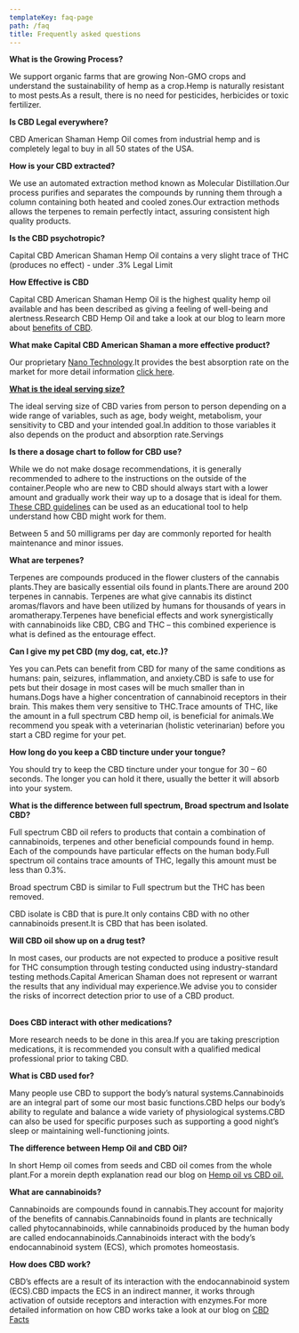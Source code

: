 ```yaml
---
templateKey: faq-page
path: /faq
title: Frequently asked questions
---
```



**What is the Growing Process?**

We support organic farms that are growing Non-GMO crops and understand the sustainability of hemp as a crop.Hemp is naturally resistant to most pests.As a result, there is no need for pesticides, herbicides or toxic fertilizer.

**Is CBD Legal everywhere?**

CBD American Shaman Hemp Oil comes from industrial hemp and is completely legal to buy in all 50 states of the USA.

**How is your CBD extracted?**

We use an automated extraction method known as Molecular Distillation.Our process purifies and separates the compounds by running them through a column containing both heated and cooled zones.Our extraction methods allows the terpenes to remain perfectly intact, assuring consistent high quality products.

**Is the CBD psychotropic?**

Capital CBD American Shaman Hemp Oil contains a very slight trace of THC (produces no effect) - under .3% Legal Limit

**How Effective is CBD**

Capital CBD American Shaman Hemp Oil is the highest quality hemp oil available and has been described as giving a feeling of well-being and alertness.Research CBD Hemp Oil and take a look at our blog to learn more about [benefits of CBD](/blog).

**What make Capital CBD American Shaman a more effective product?**

Our proprietary [Nano Technology](Revised/Nanotechnology.docx).It provides the best absorption rate on the market for more detail information [click here](Revised/Nanotechnology.docx).

**[What is the ideal serving size?](https://wholeorganix.com/education/)**

The ideal serving size of CBD varies from person to person depending on a wide range of variables, such as age, body weight, metabolism, your sensitivity to CBD and your intended goal.In addition to those variables it also depends on the product and absorption rate.Servings

**Is there a dosage chart to follow for CBD use?**

While we do not make dosage recommendations, it is generally recommended to adhere to the instructions on the outside of the container.People who are new to CBD should always start with a lower amount and gradually work their way up to a dosage that is ideal for them. [These CBD guidelines](CBD%20Dosage.docx) can be used as an educational tool to help understand how CBD might work for them.

Between 5 and 50 milligrams per day are commonly reported for health maintenance and minor issues.

**What are terpenes?** 

Terpenes are compounds produced in the flower clusters of the cannabis plants.They are basically essential oils found in plants.There are around 200 terpenes in cannabis. Terpenes are what give cannabis its distinct aromas/flavors and have been utilized by humans for thousands of years in aromatherapy.Terpenes have beneficial effects and work synergistically with cannabinoids like CBD, CBG and THC – this combined experience is what is defined as the entourage effect.

**Can I give my pet CBD (my dog, cat, etc.)?**

Yes you can.Pets can benefit from CBD for many of the same conditions as humans: pain, seizures, inflammation, and anxiety.CBD is safe to use for pets but their dosage in most cases will be much smaller than in humans.Dogs have a higher concentration of cannabinoid receptors in their brain. This makes them very sensitive to THC.Trace amounts of THC, like the amount in a full spectrum CBD hemp oil, is beneficial for animals.We recommend you speak with a veterinarian (holistic veterinarian) before you start a CBD regime for your pet.

**How long do you keep a CBD tincture under your tongue?**

You should try to keep the CBD tincture under your tongue for 30 – 60 seconds. The longer you can hold it there, usually the better it will absorb into your system.

**What is the difference between full spectrum, Broad spectrum and Isolate CBD?**

Full spectrum CBD oil refers to products that contain a combination of cannabinoids, terpenes and other beneficial compounds found in hemp. Each of the compounds have particular effects on the human body.Full spectrum oil contains trace amounts of THC, legally this amount must be less than 0.3%.

Broad spectrum CBD is similar to Full spectrum but the THC has been removed. 

CBD isolate is CBD that is pure.It only contains CBD with no other cannabinoids present.It is CBD that has been isolated.

**Will CBD oil show up on a drug test? [](https://wholeorganix.com/education/)**

In most cases, our products are not expected to produce a positive result for THC consumption through testing conducted using industry-standard testing methods.Capital American Shaman does not represent or warrant the results that any individual may experience.We advise you to consider the risks of incorrect detection prior to use of a CBD product.

\
**Does CBD interact with other medications? [](https://wholeorganix.com/education/)**

More research needs to be done in this area.If you are taking prescription medications, it is recommended you consult with a qualified medical professional prior to taking CBD. 

**What is CBD used for?**

Many people use CBD to support the body’s natural systems.Cannabinoids are an integral part of some our most basic functions.CBD helps our body’s ability to regulate and balance a wide variety of physiological systems.CBD can also be used for specific purposes such as supporting a good night’s sleep or maintaining well-functioning joints.

**The difference between Hemp Oil and CBD Oil?**

In short Hemp oil comes from seeds and CBD oil comes from the whole plant.For a morein depth explanation read our blog on [Hemp oil vs CBD oil.](Revised/Sent%20for%20Posting/Hemp%20Oil%20vs%20CBD%20Oil.docx)

**What are cannabinoids? [](https://wholeorganix.com/education/)**

Cannabinoids are compounds found in cannabis.They account for majority of the benefits of cannabis.Cannabinoids found in plants are technically called phytocannabinoids, while cannabinoids produced by the human body are called endocannabinoids.Cannabinoids interact with the body’s endocannabinoid system (ECS), which promotes homeostasis.

**How does CBD work?[](https://wholeorganix.com/education/)**

CBD’s effects are a result of its interaction with the endocannabinoid system (ECS).CBD impacts the ECS in an indirect manner, it works through activation of outside receptors and interaction with enzymes.For more detailed information on how CBD works take a look at our blog on [CBD Facts](Revised/Top%2010%20benefits%20of%20CBD.docx)